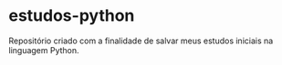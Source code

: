 # estudos-python
Repositório criado com a finalidade de salvar meus estudos iniciais na linguagem Python.
